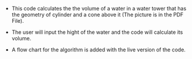 * This code calculates the the volume of a water in a water tower that has the geometry of cylinder and a cone above it (The picture is in the PDF File).

* The user will input the hight of the water and the code will calculate its volume.

* A flow chart for the algorithm is added with the live version of the code.


